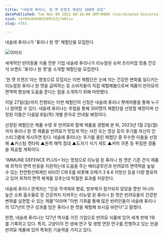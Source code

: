 ```yaml
---
title: "네슬레 퓨리나, 원 캣 프렌즈 체험단 300명 모집"
datePublished: Tue Nov 08 2022 08:14:00 GMT+0000 (Coordinated Universal Time)
cuid: cm704w5mh001h09l63j7m8tiu
slug: 4761

---
```



네슬레 퓨리나가 '퓨리나 원 캣' 체험단을 모집한다

![이미지](https://cdn.hashnode.com/res/hashnode/image/upload/v1739257303407/bdc6a07c-fb2d-47d3-8cf0-0876fd046e32.jpeg)

세계적인 반려동물 식품 전문 기업 네슬레 퓨리나가 리뉴얼된 슈퍼 프리미엄 맞춤 건강식 브랜드 '퓨리나 원 캣'을 소개할 체험단을 모집한다.

'원 캣 프렌즈'라는 명칭으로 모집되는 이번 체험단은 눈에 띄는 건강한 변화를 일으키는 리뉴얼된 퓨리나 원 캣을 급여하는 등 소비자들이 직접 체험해봄으로써 제품이 반려묘의 면역력 향상에 도움을 준다는 점을 소개하기 위해 마련됐다.

이달 27일(일)까지 진행되는 이번 체험단의 신청은 네슬레 퓨리나 펫케어몰을 통해 누구나 참여할 수 있다. 네슬레 퓨리나는 추첨을 통해 300명의 체험단을 선정할 예정이며 선정된 이들은 다음달 8일(목) 개별 문자로 안내될 예정이다.

선정된 체험단은 제품 수령 후 반려묘와 함께 제품을 경험해 본 뒤, 2023년 1월 2일(월)까지 퓨리나 원 캣 제품을 반려묘가 맛있게 먹는 사진 또는 영상 등의 후기를 자신의 인스타그램에 게시하면 된다. 네슬레 퓨리나는 후기를 올린 체험단 중 우수한 이들을 선정해 ▲커스텀 캣타워 ▲원목 해먹 침대 ▲도자기 식기 세트 ▲커피 쿠폰 등 푸짐한 경품을 제공할 계획이다.

'IMMUNE DEFENCE PLUS+'라는 명칭으로 리뉴얼 된 퓨리나 원 캣은 기존 건식 제품에 최적의 면역 반응을 지원하는데 도움을 주는 베타글루칸과 반려묘의 면역력을 높일 수 있는 천연항산화제인 비타민 C와 E를 비롯해 오메가 3 & 6 지방산 등을 다량 함유하고 있어 최적의 면역 체계를 갖추는데 탁월한 효과를 자랑한다.

네슬레 퓨리나 관계자는 "인공 착색제와 향료, 방부제가 첨가되지 않았을 뿐만 아니라 높은 소화 흡수율로 장 건강까지 지켜주는 리뉴얼 된 퓨리나 원 캣은 반려묘들의 건강한 변화를 실현할 수 있는 제품"이라며 "이번 기회를 통해 많은 반려인들이 네슬레 퓨리나의 127년의 연구 성과를 담은 퓨리나 원 캣을 체험해 보시길 바란다"고 말했다.

한편, 네슬레 퓨리나는 127년 역사를 가진 기업으로 반려묘 식품에 있어 세계 판매 1위를 기록하고 있다. 특히, 고양이의 전 생애 연구 및 생명 연장 연구를 진행하고 있는 만큼 반려묘 제품에 있어 특화된 기술력을 가지고 있다.